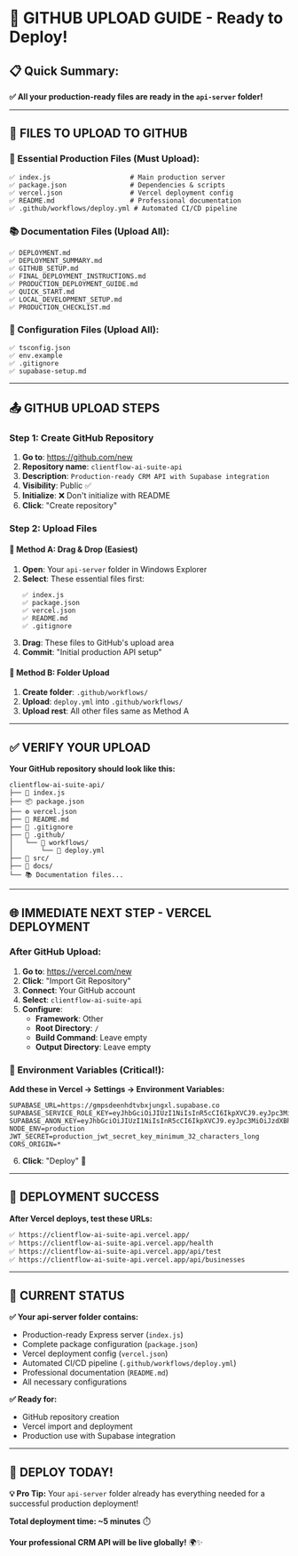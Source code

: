 # 🚀 **GITHUB UPLOAD GUIDE - Ready to Deploy!**

## 📋 **Quick Summary:**
**✅ All your production-ready files are ready in the `api-server` folder!**

---

## 📁 **FILES TO UPLOAD TO GITHUB**

### **🎯 Essential Production Files (Must Upload):**

```
✅ index.js                    # Main production server
✅ package.json                # Dependencies & scripts  
✅ vercel.json                 # Vercel deployment config
✅ README.md                   # Professional documentation
✅ .github/workflows/deploy.yml # Automated CI/CD pipeline
```

### **📚 Documentation Files (Upload All):**

```
✅ DEPLOYMENT.md
✅ DEPLOYMENT_SUMMARY.md  
✅ GITHUB_SETUP.md
✅ FINAL_DEPLOYMENT_INSTRUCTIONS.md
✅ PRODUCTION_DEPLOYMENT_GUIDE.md
✅ QUICK_START.md
✅ LOCAL_DEVELOPMENT_SETUP.md
✅ PRODUCTION_CHECKLIST.md
```

### **🔧 Configuration Files (Upload All):**

```
✅ tsconfig.json
✅ env.example
✅ .gitignore
✅ supabase-setup.md
```

---

## 📤 **GITHUB UPLOAD STEPS**

### **Step 1: Create GitHub Repository**

1. **Go to**: https://github.com/new
2. **Repository name**: `clientflow-ai-suite-api`
3. **Description**: `Production-ready CRM API with Supabase integration`
4. **Visibility**: Public ✅
5. **Initialize**: ❌ Don't initialize with README 
6. **Click**: "Create repository"

### **Step 2: Upload Files**

#### **🍔 Method A: Drag & Drop (Easiest)**

1. **Open**: Your `api-server` folder in Windows Explorer
2. **Select**: These essential files first:
   ```
   ✅ index.js
   ✅ package.json
   ✅ vercel.json
   ✅ README.md
   ✅ .gitignore
   ```
3. **Drag**: These files to GitHub's upload area
4. **Commit**: "Initial production API setup"

#### **📁 Method B: Folder Upload**

1. **Create folder**: `.github/workflows/`
2. **Upload**: `deploy.yml` into `.github/workflows/`
3. **Upload rest**: All other files same as Method A

---

## ✅ **VERIFY YOUR UPLOAD**

**Your GitHub repository should look like this:**

```
clientflow-ai-suite-api/
├── 📄 index.js
├── 📦 package.json
├── ⚙️ vercel.json
├── 📖 README.md
├── 🚫 .gitignore
├── 📁 .github/
│   └── 📁 workflows/
│       └── 📄 deploy.yml
├── 📁 src/
├── 📁 docs/
└── 📚 Documentation files...
```

---

## 🌐 **IMMEDIATE NEXT STEP - VERCEL DEPLOYMENT**

### **After GitHub Upload:**

1. **Go to**: https://vercel.com/new
2. **Click**: "Import Git Repository" 
3. **Connect**: Your GitHub account
4. **Select**: `clientflow-ai-suite-api`
5. **Configure**:
   - **Framework**: Other
   - **Root Directory**: `/` 
   - **Build Command**: Leave empty
   - **Output Directory**: Leave empty

### **🔑 Environment Variables (Critical!):**

**Add these in Vercel → Settings → Environment Variables:**

```env
SUPABASE_URL=https://gmpsdeenhdtvbxjungxl.supabase.co
SUPABASE_SERVICE_ROLE_KEY=eyJhbGciOiJIUzI1NiIsInR5cCI6IkpXVCJ9.eyJpc3MiOiJzdXBhYmFzZSIsInJlZiI6ImdtcHNkZWVuaGR0dmJ4anVuZ3hsIiwicm9sZSI6InNlcnZpY2Vfcm9sZSIsImlhdCI6MTc1OTUzMDY2OCwiZXhwIjoyMDc1MTA2NjY4fQ.qIXgTLe10v3gRLtEYfeEJz8dHXZMuWARnUty6wNItHI
SUPABASE_ANON_KEY=eyJhbGciOiJIUzI1NiIsInR5cCI6IkpXVCJ9.eyJpc3MiOiJzdXBhYmFzZSIsInJlZiI6ImdtcHNkZWVuaGR0dmJ4anVuZ3hsIiwicm9sZSI6ImFub24iLCJpYXQiOjE3NTk1MzA2NjgsImV4cCI6MjA3NTEwNjY2OH0.C5sWEGKxDuSaD3xsui4YUKgGPhWrsDQ_C26yJMtkJc
NODE_ENV=production
JWT_SECRET=production_jwt_secret_key_minimum_32_characters_long
CORS_ORIGIN=*
```

6. **Click**: "Deploy" 🚀

---

## 🎉 **DEPLOYMENT SUCCESS**

**After Vercel deploys, test these URLs:**

```bash
✅ https://clientflow-ai-suite-api.vercel.app/
✅ https://clientflow-ai-suite-api.vercel.app/health  
✅ https://clientflow-ai-suite-api.vercel.app/api/test
✅ https://clientflow-ai-suite-api.vercel.app/api/businesses
```

---

## 📍 **CURRENT STATUS**

**✅ Your api-server folder contains:**
- Production-ready Express server (`index.js`)
- Complete package configuration (`package.json`)
- Vercel deployment config (`vercel.json`)
- Automated CI/CD pipeline (`.github/workflows/deploy.yml`)
- Professional documentation (`README.md`)
- All necessary configurations

**✅ Ready for:**
- GitHub repository creation
- Vercel import and deployment
- Production use with Supabase integration

---

## 🚀 **DEPLOY TODAY!**

**💡 Pro Tip:** Your `api-server` folder already has everything needed for a successful production deployment!

**Total deployment time: ~5 minutes** ⏱️

**Your professional CRM API will be live globally!** 🌍✨
